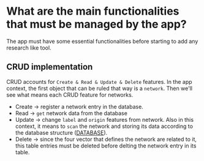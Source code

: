# What are the main functionalities that must be managed by the app?
The app must have some essential functionalities before starting to add any research like tool.

## CRUD implementation
CRUD accounts for `Create & Read & Update & Delete` features. In the app context, the first object that can be ruled that way is a `network`. Then we'll see what means each CRUD feature for networks.

- Create -> register a network entry in the database. 
- Read -> `get` network data from the database
- Update -> change `label` and `origin` features from network. Also in this context, it means to `scan` the network and storing its data according to the database structure ([DATABASE](DATABASE.md)).
- Delete -> since the four vector that defines the network are related to it, this table entries must be deleted before delting the network entry in its table.


